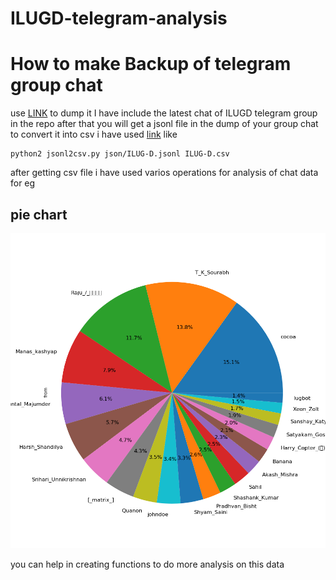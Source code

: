 # ILUGD-telegram-analysis

# How to make Backup of telegram group chat
use [LINK](https://github.com/tvdstaaij/telegram-history-dump#usage) to dump it I have include the latest chat of ILUGD telegram group in the repo
after that you will get a jsonl file in the dump of your group chat to convert it into csv i have used [link](https://github.com/xeon-zolt/ILUGD-telegram-analysis/blob/master/jsonl2csv.py)
like 
```
python2 jsonl2csv.py json/ILUG-D.jsonl ILUG-D.csv
```
after getting csv file i have used varios operations for analysis of chat data
for eg 
## pie chart
![](https://github.com/xeon-zolt/ILUGD-telegram-analysis/blob/master/PieOfNumberOfMessages.png?raw=true)

you can help in creating functions to do more analysis on this data 
